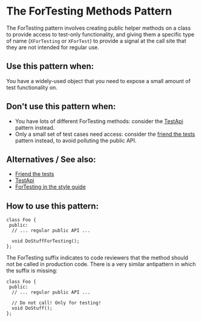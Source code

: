 # The ForTesting Methods Pattern

The ForTesting pattern involves creating public helper methods on a class to
provide access to test-only functionality, and giving them a specific type of
name (`XForTesting` or `XForTest`) to provide a signal at the call site that they
are not intended for regular use.

## Use this pattern when:

You have a widely-used object that you need to expose a small amount of test
functionality on.

## Don't use this pattern when:

* You have lots of different ForTesting methods: consider the [TestApi] pattern
  instead.
* Only a small set of test cases need access: consider the [friend the tests]
  pattern instead, to avoid polluting the public API.

## Alternatives / See also:

* [Friend the tests]
* [TestApi]
* [ForTesting in the style guide](../../styleguide/c++/c++.md)

## How to use this pattern:

```
class Foo {
 public:
  // ... regular public API ...

  void DoStuffForTesting();
};
```

The ForTesting suffix indicates to code reviewers that the method should not be
called in production code. There is a very similar antipattern in which the
suffix is missing:

```
class Foo {
 public:
  // ... regular public API ...

  // Do not call! Only for testing!
  void DoStuff();
};
```

[testapi]: testapi.md
[friend the tests]: friend-the-tests.md
